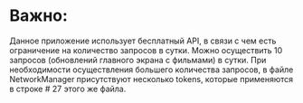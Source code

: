 # Важно:
Данное приложение использует бесплатный API, в связи с чем есть ограничение на количество запросов в сутки. Можно осуществить 10 запросов (обновлений главного экрана с фильмами) в сутки. При необходимости осуществления большего количества запросов, в файле NetworkManager присутствуют несколько tokens, которые применяются в строке # 27 этого же файла.

